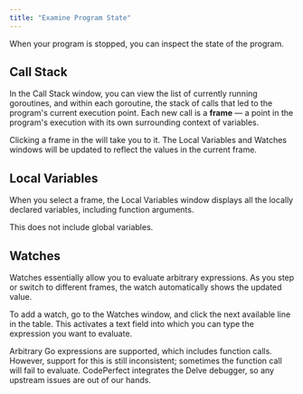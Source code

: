 ```yaml
---
title: "Examine Program State"
---
```


When your program is stopped, you can inspect the state of the program.

## Call Stack

In the Call Stack window, you can view the list of currently running goroutines,
and within each goroutine, the stack of calls that led to the program's current
execution point. Each new call is a **frame** &mdash; a point in the program's
execution with its own surrounding context of variables.

Clicking a frame in the will take you to it. The Local Variables and Watches
windows will be updated to reflect the values in the current frame.

## Local Variables

When you select a frame, the Local Variables window displays all the locally
declared variables, including function arguments.

This does not include global variables.

## Watches

Watches essentially allow you to evaluate arbitrary expressions. As you step or
switch to different frames, the watch automatically shows the updated value.

To add a watch, go to the Watches window, and click the next available line in
the table. This activates a text field into which you can type the expression
you want to evaluate.

Arbitrary Go expressions are supported, which includes function calls. However,
support for this is still inconsistent; sometimes the function call will fail to
evaluate. CodePerfect integrates the Delve debugger, so any upstream issues are
out of our hands.
